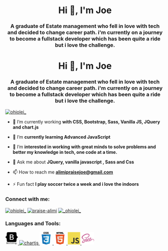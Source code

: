 <h1 align="center">Hi 👋, I'm Joe</h1>
<h3 align="center">A graduate of Estate management who fell in love with tech and decided to change career path. i'm currently on a journey to become a fullstack developer which has been quite a ride but i love the challenge.</h3>

<h1 align="center">Hi 👋, I'm Joe</h1>
<h3 align="center">A graduate of Estate management who fell in love with tech and decided to change career path. i'm currently on a journey to become a fullstack developer which has been quite a ride but i love the challenge.</h3>

<p align="left"> <a href="https://twitter.com/ohiolei_" target="blank"><img src="https://img.shields.io/twitter/follow/ohiolei_?logo=twitter&style=for-the-badge" alt="ohiolei_" /></a> </p>

- 🔭 I’m currently working **with CSS, Bootstrap, Sass, Vanilla JS, JQuery and chart.js**

- 🌱 I’m **currently learning Advanced JavaScript**

- 👯 I’m **interested in working with great minds to solve problems and better my knowledge in tech, one code at a time.**

- 💬 Ask me about **JQuery, vanilla javascript , Sass and Css**

- 📫 How to reach me **alimipraisejoe@gmail.com**

- ⚡ Fun fact **I play soccer twice a week and i love the indoors**

<h3 align="left">Connect with me:</h3>
<p align="left">
<a href="https://twitter.com/ohiolei_" target="blank"><img align="center" src="https://raw.githubusercontent.com/rahuldkjain/github-profile-readme-generator/master/src/images/icons/Social/twitter.svg" alt="ohiolei_" height="30" width="40" /></a>
<a href="https://linkedin.com/in/praise-alimi" target="blank"><img align="center" src="https://raw.githubusercontent.com/rahuldkjain/github-profile-readme-generator/master/src/images/icons/Social/linked-in-alt.svg" alt="praise-alimi" height="30" width="40" /></a>
<a href="https://instagram.com/_ohiolei_" target="blank"><img align="center" src="https://raw.githubusercontent.com/rahuldkjain/github-profile-readme-generator/master/src/images/icons/Social/instagram.svg" alt="_ohiolei_" height="30" width="40" /></a>
</p>

<h3 align="left">Languages and Tools:</h3>
<p align="left"> <a href="https://getbootstrap.com" target="_blank" rel="noreferrer"> <img src="https://raw.githubusercontent.com/devicons/devicon/master/icons/bootstrap/bootstrap-plain-wordmark.svg" alt="bootstrap" width="40" height="40"/> </a> <a href="https://www.chartjs.org" target="_blank" rel="noreferrer"> <img src="https://www.chartjs.org/media/logo-title.svg" alt="chartjs" width="40" height="40"/> </a> <a href="https://www.w3schools.com/css/" target="_blank" rel="noreferrer"> <img src="https://raw.githubusercontent.com/devicons/devicon/master/icons/css3/css3-original-wordmark.svg" alt="css3" width="40" height="40"/> </a> <a href="https://www.w3.org/html/" target="_blank" rel="noreferrer"> <img src="https://raw.githubusercontent.com/devicons/devicon/master/icons/html5/html5-original-wordmark.svg" alt="html5" width="40" height="40"/> </a> <a href="https://developer.mozilla.org/en-US/docs/Web/JavaScript" target="_blank" rel="noreferrer"> <img src="https://raw.githubusercontent.com/devicons/devicon/master/icons/javascript/javascript-original.svg" alt="javascript" width="40" height="40"/> </a> <a href="https://sass-lang.com" target="_blank" rel="noreferrer"> <img src="https://raw.githubusercontent.com/devicons/devicon/master/icons/sass/sass-original.svg" alt="sass" width="40" height="40"/> </a> </p>



<!---
Joe-Praise/Joe-Praise is a ✨ special ✨ repository because its `README.md` (this file) appears on your GitHub profile.
You can click the Preview link to take a look at your changes.
--->
